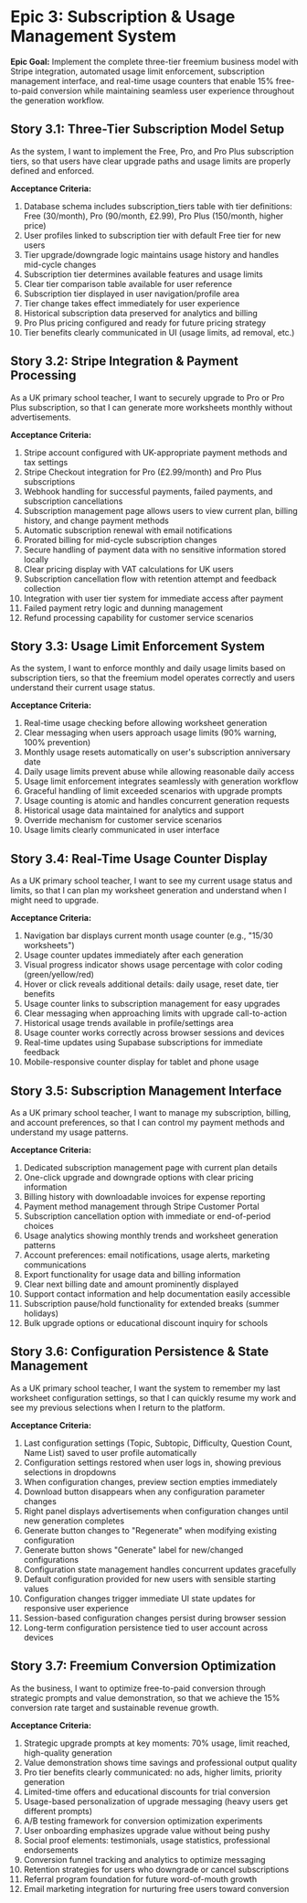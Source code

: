 # Epic 3: Subscription & Usage Management System

**Epic Goal:** Implement the complete three-tier freemium business model with Stripe integration, automated usage limit enforcement, subscription management interface, and real-time usage counters that enable 15% free-to-paid conversion while maintaining seamless user experience throughout the generation workflow.

## Story 3.1: Three-Tier Subscription Model Setup

As the system,
I want to implement the Free, Pro, and Pro Plus subscription tiers,
so that users have clear upgrade paths and usage limits are properly defined and enforced.

**Acceptance Criteria:**
1. Database schema includes subscription_tiers table with tier definitions: Free (30/month), Pro (90/month, £2.99), Pro Plus (150/month, higher price)
2. User profiles linked to subscription tier with default Free tier for new users
3. Tier upgrade/downgrade logic maintains usage history and handles mid-cycle changes
4. Subscription tier determines available features and usage limits
5. Clear tier comparison table available for user reference
6. Subscription tier displayed in user navigation/profile area
7. Tier change takes effect immediately for user experience
8. Historical subscription data preserved for analytics and billing
9. Pro Plus pricing configured and ready for future pricing strategy
10. Tier benefits clearly communicated in UI (usage limits, ad removal, etc.)

## Story 3.2: Stripe Integration & Payment Processing

As a UK primary school teacher,
I want to securely upgrade to Pro or Pro Plus subscription,
so that I can generate more worksheets monthly without advertisements.

**Acceptance Criteria:**
1. Stripe account configured with UK-appropriate payment methods and tax settings
2. Stripe Checkout integration for Pro (£2.99/month) and Pro Plus subscriptions
3. Webhook handling for successful payments, failed payments, and subscription cancellations
4. Subscription management page allows users to view current plan, billing history, and change payment methods
5. Automatic subscription renewal with email notifications
6. Prorated billing for mid-cycle subscription changes
7. Secure handling of payment data with no sensitive information stored locally
8. Clear pricing display with VAT calculations for UK users
9. Subscription cancellation flow with retention attempt and feedback collection
10. Integration with user tier system for immediate access after payment
11. Failed payment retry logic and dunning management
12. Refund processing capability for customer service scenarios

## Story 3.3: Usage Limit Enforcement System

As the system,
I want to enforce monthly and daily usage limits based on subscription tiers,
so that the freemium model operates correctly and users understand their current usage status.

**Acceptance Criteria:**
1. Real-time usage checking before allowing worksheet generation
2. Clear messaging when users approach usage limits (90% warning, 100% prevention)
3. Monthly usage resets automatically on user's subscription anniversary date
4. Daily usage limits prevent abuse while allowing reasonable daily access
5. Usage limit enforcement integrates seamlessly with generation workflow
6. Graceful handling of limit exceeded scenarios with upgrade prompts
7. Usage counting is atomic and handles concurrent generation requests
8. Historical usage data maintained for analytics and support
9. Override mechanism for customer service scenarios
10. Usage limits clearly communicated in user interface

## Story 3.4: Real-Time Usage Counter Display

As a UK primary school teacher,
I want to see my current usage status and limits,
so that I can plan my worksheet generation and understand when I might need to upgrade.

**Acceptance Criteria:**
1. Navigation bar displays current month usage counter (e.g., "15/30 worksheets")
2. Usage counter updates immediately after each generation
3. Visual progress indicator shows usage percentage with color coding (green/yellow/red)
4. Hover or click reveals additional details: daily usage, reset date, tier benefits
5. Usage counter links to subscription management for easy upgrades
6. Clear messaging when approaching limits with upgrade call-to-action
7. Historical usage trends available in profile/settings area
8. Usage counter works correctly across browser sessions and devices
9. Real-time updates using Supabase subscriptions for immediate feedback
10. Mobile-responsive counter display for tablet and phone usage

## Story 3.5: Subscription Management Interface

As a UK primary school teacher,
I want to manage my subscription, billing, and account preferences,
so that I can control my payment methods and understand my usage patterns.

**Acceptance Criteria:**
1. Dedicated subscription management page with current plan details
2. One-click upgrade and downgrade options with clear pricing information
3. Billing history with downloadable invoices for expense reporting
4. Payment method management through Stripe Customer Portal
5. Subscription cancellation option with immediate or end-of-period choices
6. Usage analytics showing monthly trends and worksheet generation patterns
7. Account preferences: email notifications, usage alerts, marketing communications
8. Export functionality for usage data and billing information
9. Clear next billing date and amount prominently displayed
10. Support contact information and help documentation easily accessible
11. Subscription pause/hold functionality for extended breaks (summer holidays)
12. Bulk upgrade options or educational discount inquiry for schools

## Story 3.6: Configuration Persistence & State Management

As a UK primary school teacher,
I want the system to remember my last worksheet configuration settings,
so that I can quickly resume my work and see my previous selections when I return to the platform.

**Acceptance Criteria:**
1. Last configuration settings (Topic, Subtopic, Difficulty, Question Count, Name List) saved to user profile automatically
2. Configuration settings restored when user logs in, showing previous selections in dropdowns
3. When configuration changes, preview section empties immediately
4. Download button disappears when any configuration parameter changes
5. Right panel displays advertisements when configuration changes until new generation completes
6. Generate button changes to "Regenerate" when modifying existing configuration
7. Generate button shows "Generate" label for new/changed configurations
8. Configuration state management handles concurrent updates gracefully
9. Default configuration provided for new users with sensible starting values
10. Configuration changes trigger immediate UI state updates for responsive user experience
11. Session-based configuration changes persist during browser session
12. Long-term configuration persistence tied to user account across devices

## Story 3.7: Freemium Conversion Optimization

As the business,
I want to optimize free-to-paid conversion through strategic prompts and value demonstration,
so that we achieve the 15% conversion rate target and sustainable revenue growth.

**Acceptance Criteria:**
1. Strategic upgrade prompts at key moments: 70% usage, limit reached, high-quality generation
2. Value demonstration shows time savings and professional output quality
3. Pro tier benefits clearly communicated: no ads, higher limits, priority generation
4. Limited-time offers and educational discounts for trial conversion
5. Usage-based personalization of upgrade messaging (heavy users get different prompts)
6. A/B testing framework for conversion optimization experiments
7. User onboarding emphasizes upgrade value without being pushy
8. Social proof elements: testimonials, usage statistics, professional endorsements
9. Conversion funnel tracking and analytics to optimize messaging
10. Retention strategies for users who downgrade or cancel subscriptions
11. Referral program foundation for future word-of-mouth growth
12. Email marketing integration for nurturing free users toward conversion